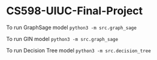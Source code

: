 # CS598-UIUC-Final-Project
To run GraphSage model
`python3 -m src.graph_sage`

To run GIN model
`python3 -m src.graph_sage`

To run Decision Tree model
`python3 -m src.decision_tree`

